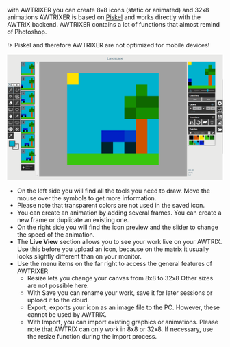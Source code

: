 with AWTRIXER you can create 8x8 icons (static or animated) and 32x8 animations
AWTRIXER is based on [Piskel](https://www.piskelapp.com/) and works directly with the AWTRIX backend.
AWTRIXER contains a lot of functions that almost remind of Photoshop.

!> Piskel and therefore AWTRIXER are not optimized for mobile devices!

  <div align=center>
  <img width="1000" src="en-en\assets\creator.gif"/>
  </div>

  - On the left side you will find all the tools you need to draw. Move the mouse over the symbols to get more information.
  - Please note that transparent colors are not used in the saved icon.
  - You can create an animation by adding several frames. You can create a new frame or duplicate an existing one.
  - On the right side you will find the icon preview and the slider to change the speed of the animation.
  - The **Live View** section allows you to see your work live on your AWTRIX. Use this before you upload an icon, because on the matrix it usually looks slightly different than on your monitor.
  - Use the menu items on the far right to access the general features of AWTRIXER
    - Resize lets you change your canvas from 8x8 to 32x8 Other sizes are not possible here.
    - With Save you can rename your work, save it for later sessions or upload it to the cloud.
    - Export, exports your icon as an image file to the PC. However, these cannot be used by AWTRIX.
    - With Import, you can import existing graphics or animations. Please note that AWTRIX can only work in 8x8 or 32x8. If necessary, use the resize function during the import process.